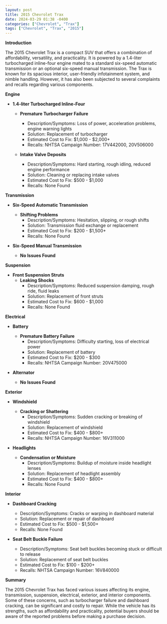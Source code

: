 ```yaml
---
layout: post
title: 2015 Chevrolet Trax
date: 2024-03-29 01:38 -0400
categories: ["Chevrolet", "Trax"]
tags: ["Chevrolet", "Trax", "2015"]
---
```

**Introduction**

The 2015 Chevrolet Trax is a compact SUV that offers a combination of affordability, versatility, and practicality. It is powered by a 1.4-liter turbocharged inline-four engine mated to a standard six-speed automatic transmission or an optional six-speed manual transmission. The Trax is known for its spacious interior, user-friendly infotainment system, and nimble handling. However, it has also been subjected to several complaints and recalls regarding various components.

**Engine**

* **1.4-liter Turbocharged Inline-Four**

    * **Premature Turbocharger Failure**
        * Description/Symptoms: Loss of power, acceleration problems, engine warning lights
        * Solution: Replacement of turbocharger
        * Estimated Cost to Fix: $1,000 - $2,000+
        * Recalls: NHTSA Campaign Number: 17V442000, 20V506000

    * **Intake Valve Deposits**
        * Description/Symptoms: Hard starting, rough idling, reduced engine performance
        * Solution: Cleaning or replacing intake valves
        * Estimated Cost to Fix: $500 - $1,000
        * Recalls: None Found

**Transmission**

* **Six-Speed Automatic Transmission**

    * **Shifting Problems**
        * Description/Symptoms: Hesitation, slipping, or rough shifts
        * Solution: Transmission fluid exchange or replacement
        * Estimated Cost to Fix: $200 - $1,500+
        * Recalls: None Found

* **Six-Speed Manual Transmission**

    * **No Issues Found**

**Suspension**

* **Front Suspension Struts**
    * **Leaking Shocks**
        * Description/Symptoms: Reduced suspension damping, rough ride, fluid leaks
        * Solution: Replacement of front struts
        * Estimated Cost to Fix: $600 - $1,000
        * Recalls: None Found

**Electrical**

* **Battery**
    * **Premature Battery Failure**
        * Description/Symptoms: Difficulty starting, loss of electrical power
        * Solution: Replacement of battery
        * Estimated Cost to Fix: $200 - $300
        * Recalls: NHTSA Campaign Number: 20V475000

* **Alternator**
    * **No Issues Found**

**Exterior**

* **Windshield**
    * **Cracking or Shattering**
        * Description/Symptoms: Sudden cracking or breaking of windshield
        * Solution: Replacement of windshield
        * Estimated Cost to Fix: $400 - $800+
        * Recalls: NHTSA Campaign Number: 16V311000

* **Headlights**
    * **Condensation or Moisture**
        * Description/Symptoms: Buildup of moisture inside headlight lenses
        * Solution: Replacement of headlight assembly
        * Estimated Cost to Fix: $400 - $800+
        * Recalls: None Found

**Interior**

* **Dashboard Cracking**
    * Description/Symptoms: Cracks or warping in dashboard material
    * Solution: Replacement or repair of dashboard
    * Estimated Cost to Fix: $500 - $1,500+
    * Recalls: None Found

* **Seat Belt Buckle Failure**
    * Description/Symptoms: Seat belt buckles becoming stuck or difficult to release
    * Solution: Replacement of seat belt buckles
    * Estimated Cost to Fix: $100 - $200+
    * Recalls: NHTSA Campaign Number: 16V840000

**Summary**

The 2015 Chevrolet Trax has faced various issues affecting its engine, transmission, suspension, electrical, exterior, and interior components. Some of these concerns, such as turbocharger failure and dashboard cracking, can be significant and costly to repair. While the vehicle has its strengths, such as affordability and practicality, potential buyers should be aware of the reported problems before making a purchase decision.
